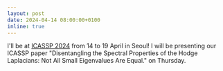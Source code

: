 ```yaml
---
layout: post
date: 2024-04-14 08:00:00+0100
inline: true
---
```


I'll be at <a href='https://2024.ieeeicassp.org'>ICASSP 2024</a> from 14 to 19 April in Seoul! I will be presenting our ICASSP paper "Disentangling the Spectral Properties of the Hodge Laplacians: Not All Small Eigenvalues Are Equal." on Thursday.